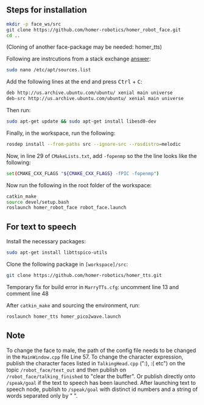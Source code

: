 ## Steps for installation

```sh
mkdir -p face_ws/src
git clone https://github.com/homer-robotics/homer_robot_face.git
cd ..
```
(Cloning of another face-package may be needed: homer_tts)

Following are instrcutions from a stack exchange [answer](https://askubuntu.com/questions/1082722/unable-to-locate-package-libesd0-dev-on-ubuntu-18-04):

```sh
sudo nano /etc/apt/sources.list
```

Add the following lines at the end and press <kbd>Ctrl</kbd> + <kbd>C</kbd>:
```sh
deb http://us.archive.ubuntu.com/ubuntu/ xenial main universe
deb-src http://us.archive.ubuntu.com/ubuntu/ xenial main universe
```
Then run:
```sh
sudo apt-get update && sudo apt-get install libesd0-dev
```

Finally, in the workspace, run the following:
```sh
rosdep install --from-paths src --ignore-src --rosdistro=melodic
```

Now, in line 29 of ```CMakeLists.txt```, add ```-fopenmp``` so the the line looks like the following:
```sh
set(CMAKE_CXX_FLAGS "${CMAKE_CXX_FLAGS} -fPIC -fopenmp")
```

Now run the following in the root folder of the workspace:

```sh
catkin_make
source devel/setup.bash
roslaunch homer_robot_face robot_face.launch
```


## For text to speech
Install the necessary packages:
```sh
sudo apt-get install libttspico-utils
```
Clone the following package in ```[workspace]/src```:
```sh
git clone https://github.com/homer-robotics/homer_tts.git
```

Temporary fix for build error in ```MarryTTs.cfg```:
uncomment line 13 and comment line 48

After ```catkin_make``` and sourcing the environment, run:
```sh
roslaunch homer_tts homer_pico2wave.launch
```

## Note
To change the face to male, the path of the config file needs to be changed in the ```MainWindow.cpp``` file Line 57.
To change the character expression, publish the character faces listed in ```TalkingHead.cpp``` (":), :( etc") on the topic ```/robot_face/text_out``` and then publish on ```/robot_face/talking_finished``` to "clear the buffer". Or publish directly onto ```/speak/goal``` if the text to speech has been launched.
After launching text to speech node, publish to ```/speak/goal``` with distinct id numbers and a string of words separated only by " ".

